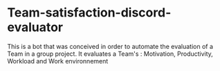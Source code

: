 # Team-satisfaction-discord-evaluator
This is a bot that was conceived in order to automate the evaluation of a Team in a group project. It evaluates a Team's : Motivation, Productivity,  Workload and Work environnement
